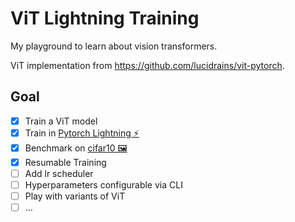 # ViT Lightning Training

My playground to learn about vision transformers.

ViT implementation from https://github.com/lucidrains/vit-pytorch.

## Goal

- [x] Train a ViT model
- [x] Train in [Pytorch Lightning ⚡](https://pytorch-lightning.readthedocs.io/en/latest/)
- [x] Benchmark on [cifar10 🖼](https://www.cs.toronto.edu/~kriz/cifar.html)
- [x] Resumable Training
- [ ] Add lr scheduler
- [ ] Hyperparameters configurable via CLI
- [ ] Play with variants of ViT
- [ ] ...

